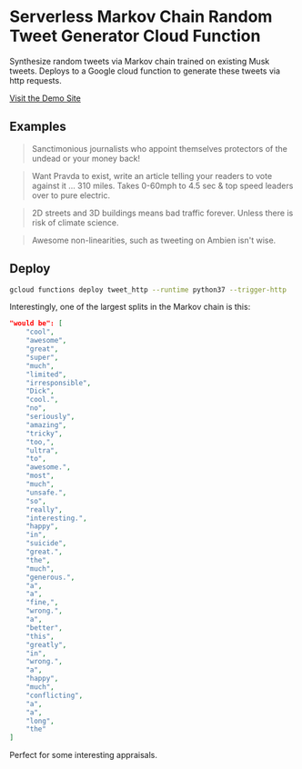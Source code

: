 # Serverless Markov Chain Random Tweet Generator Cloud Function

Synthesize random tweets via Markov chain trained on existing Musk tweets. Deploys to a Google cloud function to generate these tweets via http requests.

[Visit the Demo Site](https://maybemusk.com/)

## Examples

> Sanctimonious journalists who appoint themselves protectors of the undead or your money back!

> Want Pravda to exist, write an article telling your readers to vote against it … 310 miles. Takes 0-60mph to 4.5 sec & top speed leaders over to pure electric.

> 2D streets and 3D buildings means bad traffic forever. Unless there is risk of climate science.

> Awesome non-linearities, such as tweeting on Ambien isn't wise.


## Deploy

```sh
gcloud functions deploy tweet_http --runtime python37 --trigger-http
```


Interestingly, one of the largest splits in the Markov chain is this:

```json
"would be": [
    "cool",
    "awesome",
    "great",
    "super",
    "much",
    "limited",
    "irresponsible",
    "Dick",
    "cool.",
    "no",
    "seriously",
    "amazing",
    "tricky",
    "too,",
    "ultra",
    "to",
    "awesome.",
    "most",
    "much",
    "unsafe.",
    "so",
    "really",
    "interesting.",
    "happy",
    "in",
    "suicide",
    "great.",
    "the",
    "much",
    "generous.",
    "a",
    "a",
    "fine,",
    "wrong.",
    "a",
    "better",
    "this",
    "greatly",
    "in",
    "wrong.",
    "a",
    "happy",
    "much",
    "conflicting",
    "a",
    "a",
    "long",
    "the"
]
```

Perfect for some interesting appraisals.
